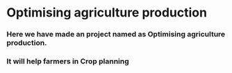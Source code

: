 # Optimising agriculture production
### Here we have made an project named as Optimising agriculture production.
### It will help farmers in Crop planning

